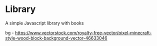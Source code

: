 # Library
A simple Javascript library with books

bg - https://www.vectorstock.com/royalty-free-vector/pixel-minecraft-style-wood-block-background-vector-46633046
